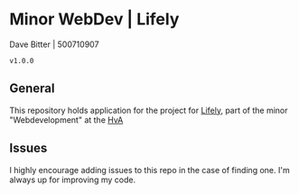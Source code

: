 # Minor WebDev | Lifely
Dave Bitter | 500710907

    v1.0.0

## General
This repository holds application for the project for [Lifely](https://lifely.nl/), part of the minor "Webdevelopment" at the [HvA](http://www.hva.nl/)

## Issues
I highly encourage adding issues to this repo in the case of finding one. I'm always up for improving my code.
